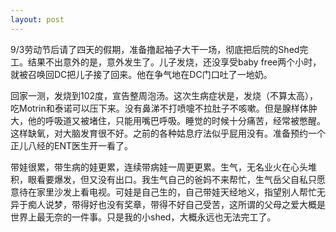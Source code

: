 ```yaml
---
layout: post
---
```


9/3劳动节后请了四天的假期，准备撸起袖子大干一场，彻底把后院的Shed完工。结果不出意外的是，意外发生了。儿子发烧，还没享受baby free两个小时，就被召唤回DC把儿子接了回来。他在争气地在DC门口吐了一地奶。

回家一测，发烧到102度，宣告整周泡汤。这次生病症状是，发烧（不算太高），吃Motrin和泰诺可以压下来。没有鼻涕不打喷嚏不拉肚子不咳嗽。但是腺样体肿大，他的呼吸道又被堵住，只能用嘴巴呼吸。睡觉的时候十分痛苦，经常被憋醒。这样缺氧，对大脑发育很不好。之前的各种姑息疗法似乎屁用没有。准备预约一个正儿八经的ENT医生开一看了。

带娃很累，带生病的娃更累，连续带病娃一周更更累。生气，无名业火在心头堆积，眼看要爆发，但又没有出口。我生气自己的爸妈不来帮忙，生气岳父自私只愿意待在家里沙发上看电视。可娃是自己生的，自己带娃天经地义，指望别人帮忙无异于痴人说梦，带得好也没有奖章，带得不好自己受苦，这所谓的父母之爱大概是世界上最无奈的一件事。只是我的小shed，大概永远也无法完工了。
